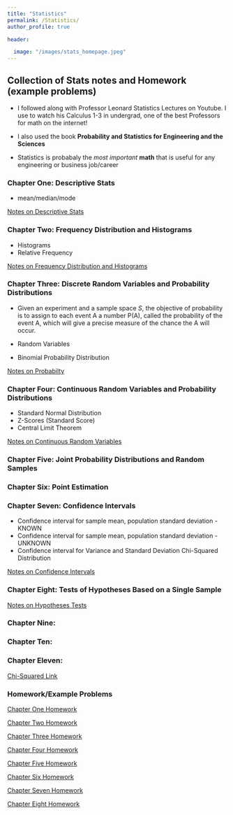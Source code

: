 ```yaml
---
title: "Statistics"
permalink: /Statistics/
author_profile: true

header:

  image: "/images/stats_homepage.jpeg"
---
```



## Collection of Stats notes and Homework (example problems)

* I followed along with Professor Leonard Statistics Lectures on Youtube. I use to watch his Calculus 1-3 in undergrad, one of the best Professors for math on the internet!

* I also used the book **Probability and Statistics for Engineering and the Sciences**

* Statistics is probabaly the *most important* **math** that is useful for any engineering or business job/career



### Chapter One: Descriptive Stats

* mean/median/mode

[Notes on Descriptive Stats](/Files/stats/Stats_Chapter_1.pdf)

### Chapter Two: Frequency Distribution and Histograms

* Histograms
* Relative Frequency

[Notes on Frequency Distribution and Histograms](/Files/stats/Stats_Chapter_2.pdf)


### Chapter Three: Discrete Random Variables and Probability Distributions

* Given an experiment and a sample space *S*, the objective of probability is to assign to each event A a number P(A), called the probability of the event A, which will give a precise measure of the chance the A will occur.

* Random Variables
* Binomial Probability Distribution

[Notes on Probabilty](/Files/stats/Stats_Chapter_3.pdf)


### Chapter Four: Continuous Random Variables and Probability Distributions

* Standard Normal Distribution
* Z-Scores (Standard Score)
* Central Limit Theorem

[Notes on Continuous Random Variables](/Files/stats/Stats_Chapter_4.pdf)


### Chapter Five: Joint Probability Distributions and Random Samples


### Chapter Six: Point Estimation

### Chapter Seven: Confidence Intervals

* Confidence interval for sample mean, population standard deviation -KNOWN
* Confidence interval for sample mean, population standard deviation -UNKNOWN
* Confidence interval for Variance and Standard Deviation Chi-Squared Distribution

[Notes on Confidence Intervals](/Files/stats/Stats_Chapter_7.pdf)


### Chapter Eight: Tests of Hypotheses Based on a Single Sample


[Notes on Hypotheses Tests](/Files/stats/Stats_Chapter_8.pdf)


### Chapter Nine:

### Chapter Ten:

### Chapter Eleven:


[Chi-Squared Link](https://devintheengineer.com/Statistics/stats/chi_)




### Homework/Example Problems

[Chapter One Homework](/Files/stats/HW/Stats_HW1.pdf)

[Chapter Two Homework](/Files/stats/HW/Stats_HW2.pdf)

[Chapter Three Homework](/Files/stats/HW/Stats_HW3.pdf)

[Chapter Four Homework](/Files/stats/HW/Stats_HW4.pdf)

[Chapter Five Homework](/Files/stats/HW/Stats_HW5.pdf)

[Chapter Six Homework](/Files/stats/HW/Stats_HW6.pdf)

[Chapter Seven Homework](/Files/stats/HW/Stats_HW7.pdf)

[Chapter Eight Homework](/Files/stats/HW/Stats_HW8.pdf)
